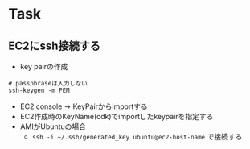 # Task

## EC2にssh接続する

* key pairの作成
```shell
# passphraseは入力しない
ssh-keygen -m PEM
````
* EC2 console -> KeyPairからimportする
* EC2作成時のKeyName(cdk)でimportしたkeypairを指定する
* AMIがUbuntuの場合
  * `ssh -i ~/.ssh/generated_key ubuntu@ec2-host-name` で接続する 
